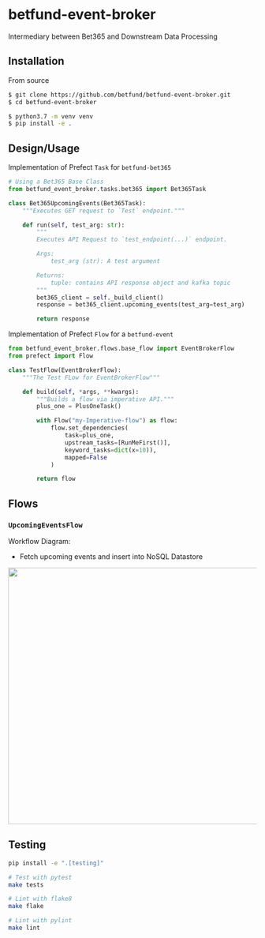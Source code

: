 # betfund-event-broker
Intermediary between Bet365 and Downstream Data Processing

## Installation

From source
```bash
$ git clone https://github.com/betfund/betfund-event-broker.git
$ cd betfund-event-broker

$ python3.7 -m venv venv
$ pip install -e .
```

## Design/Usage
Implementation of Prefect `Task` for `betfund-bet365`
```python
# Using a Bet365 Base Class
from betfund_event_broker.tasks.bet365 import Bet365Task

class Bet365UpcomingEvents(Bet365Task):
    """Executes GET request to `Test` endpoint."""

    def run(self, test_arg: str):
        """
        Executes API Request to `test_endpoint(...)` endpoint.

        Args:
            test_arg (str): A test argument

        Returns:
            tuple: contains API response object and kafka topic
        """
        bet365_client = self._build_client()
        response = bet365_client.upcoming_events(test_arg=test_arg)

        return response
```

Implementation of Prefect `Flow` for a `betfund-event`
```python
from betfund_event_broker.flows.base_flow import EventBrokerFlow
from prefect import Flow

class TestFlow(EventBrokerFlow):
    """The Test FLow for EventBrokerFlow"""

    def build(self, *args, **kwargs):
        """Builds a flow via imperative API."""
        plus_one = PlusOneTask()

        with Flow("my-Imperative-flow") as flow:
            flow.set_dependencies(
                task=plus_one,
                upstream_tasks=[RunMeFirst()],
                keyword_tasks=dict(x=10)),
                mapped=False
            )

        return flow
```

## Flows
### `UpcomingEventsFlow`

Workflow Diagram:
* Fetch upcoming events and insert into NoSQL Datastore

<p align="center">
  <img width="566", height="520" src="https://imgur.com/TQOT11f.png">
 

## Testing
```bash
pip install -e ".[testing]"

# Test with pytest
make tests

# Lint with flake8
make flake

# Lint with pylint
make lint
```